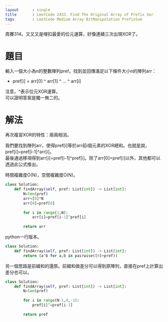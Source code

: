 ```yaml
--- 
layout      : single
title       : LeetCode 2433. Find The Original Array of Prefix Xor
tags        : LeetCode Medium Array BitManipulation PrefixSum
---
```

周賽314。又又又是哩扣最愛的位元運算，好像連續三次出現XOR了。  

# 題目
輸入一個大小為n的整數陣列pref。找到並回傳滿足以下條件大小n的陣列arr：  
- pref[i] = arr[0] ^ arr[1] ^ ... ^ arr[i]  

注意，^表示位元XOR運算。  
可以證明答案是獨一無二的。  

# 解法
再次複習XOR的特性：兩兩相消。  

我們要找到陣列arr，使得pref[i]等於arr前i個元素的XOR總和。也就是說，pref[i]=pref[i-1]^arr[i]。  
最後通過移項得到arr[i]=pref[i-1]^pref[i]。除了arr[0]=pref[i]以外，其他都可以透過此公式推出。  

時間複雜度O(N)，空間複雜度O(N)。  

```python
class Solution:
    def findArray(self, pref: List[int]) -> List[int]:
        N=len(pref)
        arr=[0]*N
        arr[0]=pref[0]
        
        for i in range(1,N):
            arr[i]=pref[i-1]^pref[i]
            
        return arr
```

python一行版本。  

```python
class Solution:
    def findArray(self, pref: List[int]) -> List[int]:
        return (a^b for a,b in pairwise([0]+pref))
```

另一個思路是前綴和的還原。前綴和做差分可以得到原陣列，直接在pref上計算出差分也可以。  

```python
class Solution:
    def findArray(self, pref: List[int]) -> List[int]:
        N=len(pref)
        
        for i in range(N-1,0,-1):
            pref[i]^=pref[i-1]
            
        return pref
```
